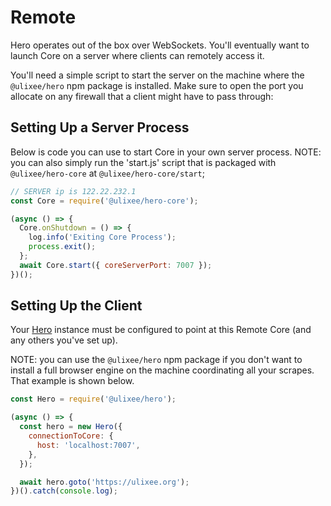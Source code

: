 # Remote

Hero operates out of the box over WebSockets. You'll eventually want to launch Core on a server where clients can remotely access it.

You'll need a simple script to start the server on the machine where the `@ulixee/hero` npm package is installed. Make sure to open the port you allocate on any firewall that a client might have to pass through:

## Setting Up a Server Process

Below is code you can use to start Core in your own server process. NOTE: you can also simply run the 'start.js' script that is packaged with `@ulixee/hero-core` at `@ulixee/hero-core/start`;

```javascript
// SERVER ip is 122.22.232.1
const Core = require('@ulixee/hero-core');

(async () => {
  Core.onShutdown = () => {
    log.info('Exiting Core Process');
    process.exit();
  };
  await Core.start({ coreServerPort: 7007 });
})();
```

## Setting Up the Client

Your [Hero](/docs/basic-interfaces/hero) instance must be configured to point at this Remote Core (and any others you've set up).

NOTE: you can use the `@ulixee/hero` npm package if you don't want to install a full browser engine on the machine coordinating all your scrapes. That example is shown below.

```javascript
const Hero = require('@ulixee/hero');

(async () => {
  const hero = new Hero({
    connectionToCore: {
      host: 'localhost:7007',
    },
  });

  await hero.goto('https://ulixee.org');
})().catch(console.log);
```
